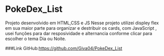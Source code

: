 # PokeDex_List
Projeto desenvolvido em HTML,CSS e JS
Nesse projeto utilizei displey flex em sua maior parte para organizar e destribuir os cards, com JavaScript , usei funções para dar resposividade e alternancia conforme clicar para escolher o tema Dia ou Noite.

###Link GitHub:https://github.com/Giva04/PokeDex_List
